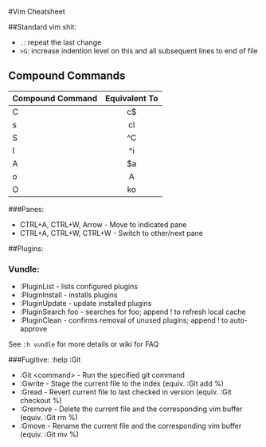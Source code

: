 #Vim Cheatsheet

##Standard vim shit:
* `.`: repeat the last change
* `>G`: increase indention level on this and all subsequent lines to end of file

## Compound Commands
|Compound Command | Equivalent To |
| --------------- |:-------------:|
| C               | c$            |
| s               | cl            |
| S               | ^C            |
| I               | ^i            |
| A               | $a            |
| o               | A<CR>         |
| O               | ko            |

###Panes:
- CTRL+A, CTRL+W, Arrow - Move to indicated pane
- CTRL+A, CTRL+W, CTRL+W - Switch to other/next pane

##Plugins:
### Vundle:
* :PluginList - lists configured plugins
* :PluginInstall - installs plugins
* :PluginUpdate - update installed plugins
* :PluginSearch foo - searches for foo; append ! to refresh local cache
* :PluginClean - confirms removal of unused plugins; append ! to auto-approve

See `:h vundle` for more details or wiki for FAQ

###Fugitive:
:help :Git
- :Git \<command> - Run the specified git command
- :Gwrite - Stage the current file to the index (equiv. :Git add %)
- :Gread - Revert current file to last checked in version (equiv. :Git checkout %)
- :Gremove - Delete the current file and the corresponding vim buffer (equiv. :Git rm %)
- :Gmove - Rename the current file and the corresponding vim buffer (equiv. :Git mv %)
